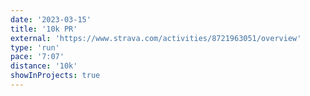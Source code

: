 ```yaml
---
date: '2023-03-15'
title: '10k PR'
external: 'https://www.strava.com/activities/8721963051/overview'
type: 'run'
pace: '7:07'
distance: '10k'
showInProjects: true
---
```

